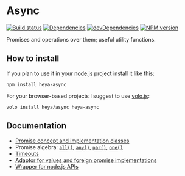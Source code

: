 # Async

[![Build status][travis-image]][travis-url]
[![Dependencies][deps-image]][deps-url]
[![devDependencies][dev-deps-image]][dev-deps-url]
[![NPM version][npm-image]][npm-url]


Promises and operations over them; useful utility functions.

## How to install

If you plan to use it in your [node.js](http://nodejs.org) project install it
like this:

```
npm install heya-async
```

For your browser-based projects I suggest to use [volo.js](http://volojs.org):

```
volo install heya/async heya-async
```

## Documentation

* [Promise concept and implementation classes](./docs/Deferred.js.md)
* Promise algebra: [```all()```](./docs/all.js.md), [```any()```](./docs/any.js.md), [```par()```](./docs/par.js.md), [```one()```](./docs/one.js.md)
* [Timeouts](./docs/timeout.js.md)
* [Adaptor for values and foreign promise implementations](./docs/when.js.md)
* [Wrapper for node.js APIs](./docs/promisify.js.md)

[npm-image]:      https://img.shields.io/npm/v/heya-async.svg
[npm-url]:        https://npmjs.org/package/heya-async
[deps-image]:     https://img.shields.io/david/heya/async.svg
[deps-url]:       https://david-dm.org/heya/async
[dev-deps-image]: https://img.shields.io/david/dev/heya/async.svg
[dev-deps-url]:   https://david-dm.org/heya/async#info=devDependencies
[travis-image]:   https://img.shields.io/travis/heya/async.svg
[travis-url]:     https://travis-ci.org/heya/async

